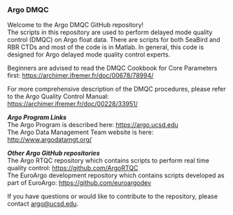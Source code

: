 ### Argo DMQC ###

Welcome to the Argo DMQC GitHub repository!  
The scripts in this repository are used to perform delayed mode quality control (DMQC) on Argo float data.  There are scripts for both SeaBird and RBR CTDs and most of the code is in Matlab.  In general, this code is designed for Argo delayed mode quality control experts.  

Beginners are advised to read the DMQC Cookbook for Core Parameters first: https://archimer.ifremer.fr/doc/00678/78994/

For more comprehensive description of the DMQC procedures, please refer to the Argo Quality Control Manual: https://archimer.ifremer.fr/doc/00228/33951/


***Argo Program Links***
<br>
The Argo Program is described here: https://argo.ucsd.edu 
<br>
The Argo Data Management Team website is here:  http://www.argodatamgt.org/

***Other Argo GitHub repositories***
<br>
The Argo RTQC repository which contains scripts to perform real time quality control:  https://github.com/ArgoRTQC
<br>
The EuroArgo development repository which contains scripts developed as part of EuroArgo:  https://github.com/euroargodev

If you have questions or would like to contribute to the repository, please contact argo@ucsd.edu.



<!--

**Here are some ideas to get you started:**

🙋‍♀️ A short introduction - what is your organization all about?
🌈 Contribution guidelines - how can the community get involved?
👩‍💻 Useful resources - where can the community find your docs? Is there anything else the community should know?
🍿 Fun facts - what does your team eat for breakfast?
🧙 Remember, you can do mighty things with the power of [Markdown](https://docs.github.com/github/writing-on-github/getting-started-with-writing-and-formatting-on-github/basic-writing-and-formatting-syntax)
-->
